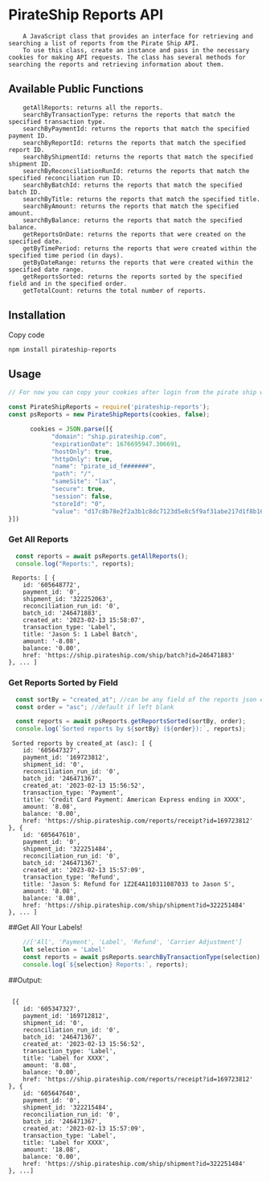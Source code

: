 
# PirateShip Reports API 
		A JavaScript class that provides an interface for retrieving and searching a list of reports from the Pirate Ship API.
		To use this class, create an instance and pass in the necessary cookies for making API requests. The class has several methods for searching the reports and retrieving information about them.

## Available Public Functions
		getAllReports: returns all the reports.
		searchByTransactionType: returns the reports that match the specified transaction type.
		searchByPaymentId: returns the reports that match the specified payment ID.
		searchByReportId: returns the reports that match the specified report ID.
		searchByShipmentId: returns the reports that match the specified shipment ID.
		searchByReconciliationRunId: returns the reports that match the specified reconciliation run ID.
		searchByBatchId: returns the reports that match the specified batch ID.
		searchByTitle: returns the reports that match the specified title.
		searchByAmount: returns the reports that match the specified amount.
		searchByBalance: returns the reports that match the specified balance.
		getReportsOnDate: returns the reports that were created on the specified date.
		getByTimePeriod: returns the reports that were created within the specified time period (in days).
		getByDateRange: returns the reports that were created within the specified date range.
		getReportsSorted: returns the reports sorted by the specified field and in the specified order.
		getTotalCount: returns the total number of reports.

## Installation 

Copy code 

```npm install pirateship-reports```

## Usage 

```javascript 
// For now you can copy your cookies after login from the pirate ship website using chrome dev tools, Seems just 1 cookie in the header for auth. 

const PirateShipReports = require('pirateship-reports'); 
const psReports = new PirateShipReports(cookies, false); 

	  cookies = JSON.parse([{ 
			"domain": "ship.pirateship.com", 
			"expirationDate": 1676695947.306691, 
			"hostOnly": true, 
			"httpOnly": true, 
			"name": "pirate_id_f#######", 
			"path": "/", 
			"sameSite": "lax", 
			"secure": true, 
			"session": false, 
			"storeId": "0", 
			"value": "d17c8b78e2f2a3b1c8dc7123d5e8c5f9af31abe217d1f8b16085a7a1517a7c25a8d0ddedc5f8ddeab737257874d2123dae8f11dc81c9dfb31e6b676a85b78116" 
}]) 

```

### Get All Reports 

```javascript 
  const reports = await psReports.getAllReports(); 
  console.log("Reports:", reports); 
````
```Output
 Reports: [ { 
  	id: '605648772', 
  	payment_id: '0', 
  	shipment_id: '322252063', 
  	reconciliation_run_id: '0', 
 	batch_id: '246471883', 
  	created_at: '2023-02-13 15:58:07', 
 	transaction_type: 'Label', 
 	title: 'Jason S: 1 Label Batch', 
  	amount: '-8.08', 
  	balance: '0.00', 
 	href: 'https://ship.pirateship.com/ship/batch?id=246471883' 
}, ... ] 
```

### Get Reports Sorted by Field 

```javascript 
  const sortBy = "created_at"; //can be any field of the reports json element
  const order = "asc"; //default if left blank

  const reports = await psReports.getReportsSorted(sortBy, order); 
  console.log(`Sorted reports by ${sortBy} (${order}):`, reports); 
````

```output 
 Sorted reports by created_at (asc): [ { 
  	id: '605647327', 
  	payment_id: '169723812', 
  	shipment_id: '0', 
  	reconciliation_run_id: '0', 
 	batch_id: '246471367', 
    created_at: '2023-02-13 15:56:52', 
    transaction_type: 'Payment', 
  	title: 'Credit Card Payment: American Express ending in XXXX', 
  	amount: '8.08', 
  	balance: '0.00', 
  	href: 'https://ship.pirateship.com/reports/receipt?id=169723812' 
}, { 
 	id: '605647610', 
 	payment_id: '0', 
  	shipment_id: '322251484', 
  	reconciliation_run_id: '0', 
 	batch_id: '246471367', 
 	created_at: '2023-02-13 15:57:09', 
  	transaction_type: 'Refund', 
  	title: 'Jason S: Refund for 1Z2E4A110311087033 to Jason S', 
 	amount: '8.08', 
  	balance: '8.08', 
 	href: 'https://ship.pirateship.com/ship/shipment?id=322251484' 
}, ... ] 
```
##Get All Your Labels!
```javascript 
    //['All', 'Payment', 'Label', 'Refund', 'Carrier Adjustment']
	let selection = 'Label'
    const reports = await psReports.searchByTransactionType(selection);
    console.log(`${selection} Reports:`, reports);

```
##Output: 
```output

 [{ 
  	id: '605347327', 
  	payment_id: '169712812', 
  	shipment_id: '0', 
  	reconciliation_run_id: '0', 
 	batch_id: '246471367', 
    created_at: '2023-02-13 15:56:52', 
    transaction_type: 'Label', 
  	title: 'Label for XXXX', 
  	amount: '8.08', 
  	balance: '0.00', 
  	href: 'https://ship.pirateship.com/reports/receipt?id=169723812' 
}, { 
 	id: '605647640', 
 	payment_id: '0', 
  	shipment_id: '322215484', 
  	reconciliation_run_id: '0', 
 	batch_id: '246471367', 
 	created_at: '2023-02-13 15:57:09', 
  	transaction_type: 'Label', 
  	title: 'Label for XXXX', 
 	amount: '18.08', 
  	balance: '0.00', 
 	href: 'https://ship.pirateship.com/ship/shipment?id=322251484' 
}, ...] 
```